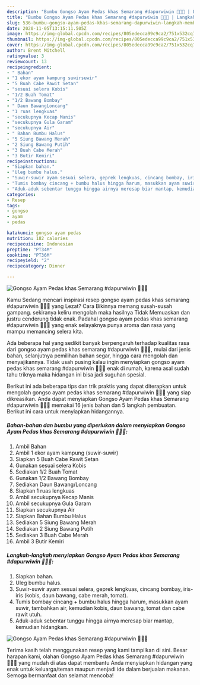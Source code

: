 ```yaml
---
description: "Bumbu Gongso Ayam Pedas khas Semarang #dapurwiwin 👩🏻‍🍳 | Langkah Membuat Gongso Ayam Pedas khas Semarang #dapurwiwin 👩🏻‍🍳 Yang Bisa Manjain Lidah"
title: "Bumbu Gongso Ayam Pedas khas Semarang #dapurwiwin 👩🏻‍🍳 | Langkah Membuat Gongso Ayam Pedas khas Semarang #dapurwiwin 👩🏻‍🍳 Yang Bisa Manjain Lidah"
slug: 536-bumbu-gongso-ayam-pedas-khas-semarang-dapurwiwin-langkah-membuat-gongso-ayam-pedas-khas-semarang-dapurwiwin-yang-bisa-manjain-lidah
date: 2020-11-05T13:15:11.505Z
image: https://img-global.cpcdn.com/recipes/805edecca99c9ca2/751x532cq70/gongso-ayam-pedas-khas-semarang-dapurwiwin-👩🏻🍳-foto-resep-utama.jpg
thumbnail: https://img-global.cpcdn.com/recipes/805edecca99c9ca2/751x532cq70/gongso-ayam-pedas-khas-semarang-dapurwiwin-👩🏻🍳-foto-resep-utama.jpg
cover: https://img-global.cpcdn.com/recipes/805edecca99c9ca2/751x532cq70/gongso-ayam-pedas-khas-semarang-dapurwiwin-👩🏻🍳-foto-resep-utama.jpg
author: Brent Mitchell
ratingvalue: 3
reviewcount: 13
recipeingredient:
- " Bahan"
- "1 ekor ayam kampung suwirsuwir"
- "5 Buah Cabe Rawit Setan"
- "sesuai selera Kobis"
- "1/2 Buah Tomat"
- "1/2 Bawang Bombay"
- " Daun BawangLoncang"
- "1 ruas lengkuas"
- "secukupnya Kecap Manis"
- "secukupnya Gula Garam"
- "secukupnya Air"
- " Bahan Bumbu Halus"
- "5 Siung Bawang Merah"
- "2 Siung Bawang Putih"
- "3 Buah Cabe Merah"
- "3 Butir Kemiri"
recipeinstructions:
- "Siapkan bahan."
- "Uleg bumbu halus."
- "Suwir-suwir ayam sesuai selera, geprek lengkuas, cincang bombay, iris-iris (kobis, daun bawang, cabe merah, tomat)."
- "Tumis bombay cincang + bumbu halus hingga harum, masukkan ayam suwir, tambahkan air, kemudian kobis, daun bawang, tomat dan cabe rawit utuh."
- "Aduk-aduk sebentar tunggu hingga airnya meresap biar mantap, kemudian hidangkan."
categories:
- Resep
tags:
- gongso
- ayam
- pedas

katakunci: gongso ayam pedas 
nutrition: 182 calories
recipecuisine: Indonesian
preptime: "PT34M"
cooktime: "PT36M"
recipeyield: "2"
recipecategory: Dinner

---
```



![Gongso Ayam Pedas khas Semarang #dapurwiwin 👩🏻‍🍳](https://img-global.cpcdn.com/recipes/805edecca99c9ca2/751x532cq70/gongso-ayam-pedas-khas-semarang-dapurwiwin-👩🏻🍳-foto-resep-utama.jpg)

Kamu Sedang mencari inspirasi resep gongso ayam pedas khas semarang #dapurwiwin 👩🏻‍🍳 yang Lezat? Cara Bikinnya memang susah-susah gampang. sekiranya keliru mengolah maka hasilnya Tidak Memuaskan dan justru cenderung tidak enak. Padahal gongso ayam pedas khas semarang #dapurwiwin 👩🏻‍🍳 yang enak selayaknya punya aroma dan rasa yang mampu memancing selera kita.

Ada beberapa hal yang sedikit banyak berpengaruh terhadap kualitas rasa dari gongso ayam pedas khas semarang #dapurwiwin 👩🏻‍🍳, mulai dari jenis bahan, selanjutnya pemilihan bahan segar, hingga cara mengolah dan menyajikannya. Tidak usah pusing kalau ingin menyiapkan gongso ayam pedas khas semarang #dapurwiwin 👩🏻‍🍳 enak di rumah, karena asal sudah tahu triknya maka hidangan ini bisa jadi suguhan spesial.




Berikut ini ada beberapa tips dan trik praktis yang dapat diterapkan untuk mengolah gongso ayam pedas khas semarang #dapurwiwin 👩🏻‍🍳 yang siap dikreasikan. Anda dapat menyiapkan Gongso Ayam Pedas khas Semarang #dapurwiwin 👩🏻‍🍳 memakai 16 jenis bahan dan 5 langkah pembuatan. Berikut ini cara untuk menyiapkan hidangannya.

<!--inarticleads1-->

##### Bahan-bahan dan bumbu yang diperlukan dalam menyiapkan Gongso Ayam Pedas khas Semarang #dapurwiwin 👩🏻‍🍳:

1. Ambil  Bahan
1. Ambil 1 ekor ayam kampung (suwir-suwir)
1. Siapkan 5 Buah Cabe Rawit Setan
1. Gunakan sesuai selera Kobis
1. Sediakan 1/2 Buah Tomat
1. Gunakan 1/2 Bawang Bombay
1. Sediakan  Daun Bawang/Loncang
1. Siapkan 1 ruas lengkuas
1. Ambil secukupnya Kecap Manis
1. Ambil secukupnya Gula Garam
1. Siapkan secukupnya Air
1. Siapkan  Bahan Bumbu Halus
1. Sediakan 5 Siung Bawang Merah
1. Sediakan 2 Siung Bawang Putih
1. Sediakan 3 Buah Cabe Merah
1. Ambil 3 Butir Kemiri




<!--inarticleads2-->

##### Langkah-langkah menyiapkan Gongso Ayam Pedas khas Semarang #dapurwiwin 👩🏻‍🍳:

1. Siapkan bahan.
1. Uleg bumbu halus.
1. Suwir-suwir ayam sesuai selera, geprek lengkuas, cincang bombay, iris-iris (kobis, daun bawang, cabe merah, tomat).
1. Tumis bombay cincang + bumbu halus hingga harum, masukkan ayam suwir, tambahkan air, kemudian kobis, daun bawang, tomat dan cabe rawit utuh.
1. Aduk-aduk sebentar tunggu hingga airnya meresap biar mantap, kemudian hidangkan.
<img src="//assets-global.cpcdn.com/assets/icons/button_play-2c75c40dde080a61004c1f40b05d8f140eaff45d7e9e6481dc71c63d2e7c4909.png" alt="Gongso Ayam Pedas khas Semarang #dapurwiwin 👩🏻‍🍳">



Terima kasih telah menggunakan resep yang kami tampilkan di sini. Besar harapan kami, olahan Gongso Ayam Pedas khas Semarang #dapurwiwin 👩🏻‍🍳 yang mudah di atas dapat membantu Anda menyiapkan hidangan yang enak untuk keluarga/teman maupun menjadi ide dalam berjualan makanan. Semoga bermanfaat dan selamat mencoba!
